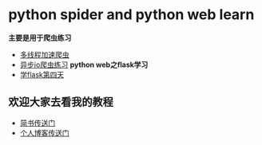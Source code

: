 # python spider and python web learn
**主要是用于爬虫练习**
- [多线程加速爬虫](https://github.com/Yznx04/spider_learn/blob/master/multiprocessing_test.py)
- [异步io爬虫练习](https://github.com/Yznx04/spider_learn/blob/master/asynctest.py)
**python web之flask学习** 
- [学flask第四天](https://github.com/Yznx04/spider_learn/tree/master/flask4) 
## 欢迎大家去看我的教程
- [简书传送门](https://www.jianshu.com/u/9d4fafee4faf)
- [个人博客传送门](http://www.yznx.xyz)
